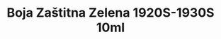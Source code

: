 ---
layout: product
title: "Boja Zaštitna Zelena 1920S-1930S 10ml"
price: "330" 
desc: "Acrylic Laquer 10mL"
img_path: "/assets/img/RC076.jpg"
brand: "AK "
available: true
special_offer: false
new: false
soon: false
cat: "020000"
subcat: "020200"
subsubcat: "020201"
sifra: "RC076"
popular: true
---